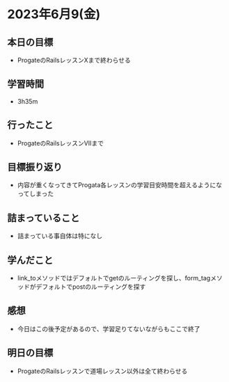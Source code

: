 # 2023年6月9(金)

## 本日の目標
- ProgateのRailsレッスンⅩまで終わらせる

## 学習時間
- 3h35m

## 行ったこと
- ProgateのRailsレッスンⅦまで
   
## 目標振り返り
- 内容が重くなってきてProgata各レッスンの学習目安時間を超えるようになってしまった

## 詰まっていること
- 詰まっている事自体は特になし

## 学んだこと
- link_toメソッドではデフォルトでgetのルーティングを探し、form_tagメソッドがデフォルトでpostのルーティングを探す

## 感想
- 今日はこの後予定があるので、学習足りてないながらもここで終了

## 明日の目標
- ProgateのRailsレッスンで道場レッスン以外は全て終わらせる